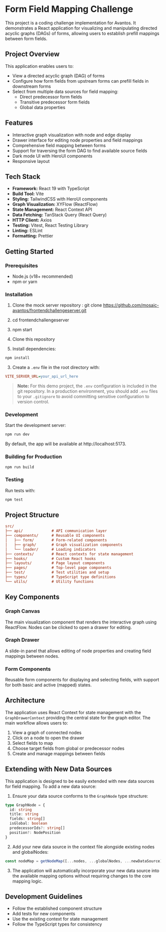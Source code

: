 # Form Field Mapping Challenge

This project is a coding challenge implementation for Avantos. It demonstrates a React application for visualizing and manipulating directed acyclic graphs (DAGs) of forms, allowing users to establish prefill mappings between form fields.

## Project Overview

This application enables users to:

- View a directed acyclic graph (DAG) of forms
- Configure how form fields from upstream forms can prefill fields in downstream forms
- Select from multiple data sources for field mapping:
   - Direct predecessor form fields
   - Transitive predecessor form fields
   - Global data properties

## Features

- Interactive graph visualization with node and edge display
- Drawer interface for editing node properties and field mappings
- Comprehensive field mapping between forms
- Support for traversing the form DAG to find available source fields
- Dark mode UI with HeroUI components
- Responsive layout

## Tech Stack

- **Framework:** React 19 with TypeScript
- **Build Tool:** Vite
- **Styling:** TailwindCSS with HeroUI components
- **Graph Visualization:** XYFlow (ReactFlow)
- **State Management:** React Context API
- **Data Fetching:** TanStack Query (React Query)
- **HTTP Client:** Axios
- **Testing:** Vitest, React Testing Library
- **Linting:** ESLint
- **Formatting:** Prettier

## Getting Started

### Prerequisites

- Node.js (v18+ recommended)
- npm or yarn

### Installation


1. Clone the mock server repository : git clone https://github.com/mosaic-avantos/frontendchallengeserver.git
2. cd frontendchallengeserver
3. npm start

1. Clone this repository
2. Install dependencies:

```bash
npm install

```

3. Create a `.env` file in the root directory with:

```ini
VITE_SERVER_URL=your_api_url_here

```

> **Note:** For this demo project, the `.env` configuration is included in the git repository. In a production environment, you should add `.env` files to your `.gitignore` to avoid committing sensitive configuration to version control.

### Development

Start the development server:

```bash
npm run dev

```

By default, the app will be available at http://localhost:5173.

### Building for Production

```bash
npm run build

```

### Testing

Run tests with:

```bash
npm test

```

## Project Structure

```ini
src/
├── api/             # API communication layer
├── components/      # Reusable UI components
│   ├── form/        # Form-related components
│   ├── graph/       # Graph visualization components
│   └── loader/      # Loading indicators
├── contexts/        # React contexts for state management
├── hooks/           # Custom React hooks
├── layouts/         # Page layout components
├── pages/           # Top-level page components
├── test/            # Test utilities and setup
├── types/           # TypeScript type definitions
└── utils/           # Utility functions

```

## Key Components

### Graph Canvas

The main visualization component that renders the interactive graph using ReactFlow. Nodes can be clicked to open a drawer for editing.

### Graph Drawer

A slide-in panel that allows editing of node properties and creating field mappings between nodes.

### Form Components

Reusable form components for displaying and selecting fields, with support for both basic and active (mapped) states.

## Architecture

The application uses React Context for state management with the `GraphDrawerContext` providing the central state for the graph editor. The main workflow allows users to:

1. View a graph of connected nodes
2. Click on a node to open the drawer
3. Select fields to map
4. Choose target fields from global or predecessor nodes
5. Create and manage mappings between fields

## Extending with New Data Sources

This application is designed to be easily extended with new data sources for field mapping. To add a new data source:

1. Ensure your data source conforms to the `GraphNode` type structure:

```typescript
type GraphNode = {
  id: string
  title: string
  fields: string[]
  isGlobal: boolean
  predecessorIds?: string[]
  position?: NodePosition
}

```

2. Add your new data source in the context file alongside existing nodes and globalNodes:

```typescript
const nodeMap = getNodeMap([...nodes, ...globalNodes, ...newDataSource])

```

3. The application will automatically incorporate your new data source into the available mapping options without requiring changes to the core mapping logic.

## Development Guidelines

- Follow the established component structure
- Add tests for new components
- Use the existing context for state management
- Follow the TypeScript types for consistency
